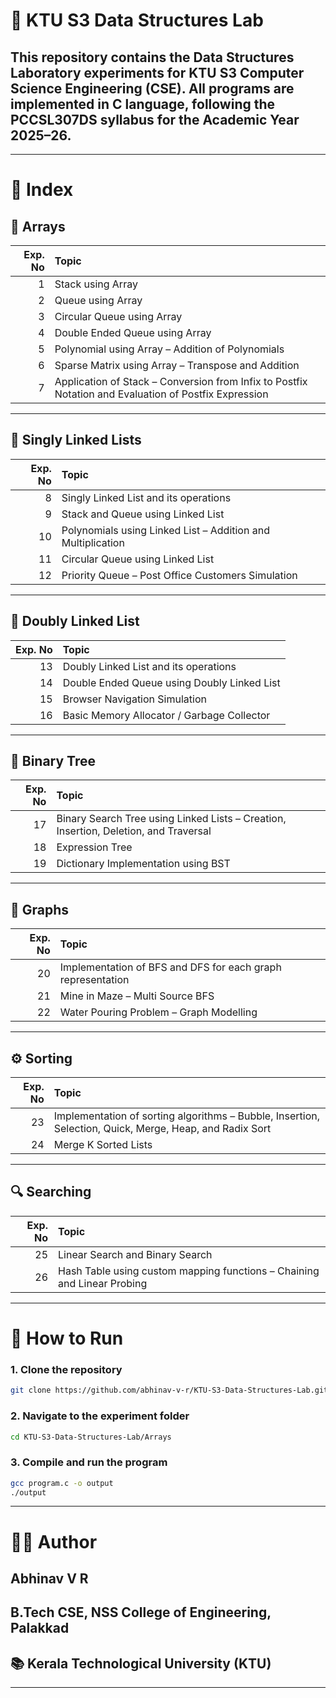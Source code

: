 # 🧠 KTU S3 Data Structures Lab

## This repository contains the Data Structures Laboratory experiments for KTU S3 Computer Science Engineering (CSE). All programs are implemented in C language, following the PCCSL307DS syllabus for the Academic Year 2025–26.
---

# 📘 Index

## 🧩 Arrays

| Exp. No | Topic |
|--------:|:------|
| 1 | Stack using Array |
| 2 | Queue using Array |
| 3 | Circular Queue using Array |
| 4 | Double Ended Queue using Array |
| 5 | Polynomial using Array – Addition of Polynomials |
| 6 | Sparse Matrix using Array – Transpose and Addition |
| 7 | Application of Stack – Conversion from Infix to Postfix Notation and Evaluation of Postfix Expression |


---

## 🔗 Singly Linked Lists

|Exp. No|	Topic|
|--------:|:------|
|8|	Singly Linked List and its operations|
|9| Stack and Queue using Linked List|
|10| Polynomials using Linked List – Addition and Multiplication|
|11| Circular Queue using Linked List|
|12| Priority Queue – Post Office Customers Simulation|



---

## 🧭 Doubly Linked List

|Exp. No|	Topic|
|--------:|:------|
|13|	Doubly Linked List and its operations|
|14|	Double Ended Queue using Doubly Linked List|
|15| Browser Navigation Simulation|
|16|Basic Memory Allocator / Garbage Collector|

---

## 🌳 Binary Tree

| Exp. No | Topic |
|--------:|:------|
| 17 | Binary Search Tree using Linked Lists – Creation, Insertion, Deletion, and Traversal |
| 18 | Expression Tree |
| 19 | Dictionary Implementation using BST |

---

## 🔺 Graphs

| Exp. No | Topic |
|--------:|:------|
| 20 | Implementation of BFS and DFS for each graph representation |
| 21 | Mine in Maze – Multi Source BFS |
| 22 | Water Pouring Problem – Graph Modelling |

---

## ⚙️ Sorting

| Exp. No | Topic |
|--------:|:------|
| 23 | Implementation of sorting algorithms – Bubble, Insertion, Selection, Quick, Merge, Heap, and Radix Sort |
| 24 | Merge K Sorted Lists |

---

## 🔍 Searching

| Exp. No	|Topic|
|--------:|:------|
|25	|Linear Search and Binary Search|
|26|	Hash Table using custom mapping functions – Chaining and Linear Probing|



---

# 🧾 How to Run

### 1. Clone the repository
```bash
git clone https://github.com/abhinav-v-r/KTU-S3-Data-Structures-Lab.git
```
### 2. Navigate to the experiment folder
```bash
cd KTU-S3-Data-Structures-Lab/Arrays
```
### 3. Compile and run the program
```bash
gcc program.c -o output
./output
```

---

# 🧑‍💻 Author

## Abhinav V R
## B.Tech CSE, NSS College of Engineering, Palakkad
## 📚 Kerala Technological University (KTU)


---
